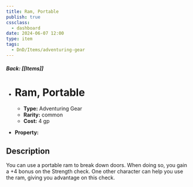 ```yaml
---
title: Ram, Portable
publish: true
cssclass:
  - dashboard
date: 2024-06-07 12:00
type: item
tags:
  - DnD/Items/adventuring-gear
---
```


##### Back: [[Items]]

- # Ram, Portable

    - **Type:** Adventuring Gear
    - **Rarity:** common
    - **Cost:** 4 gp
- **Property:** 



## Description 

You can use a portable ram to break down doors. When doing so, you gain a +4 bonus on the Strength check. One other character can help you use the ram, giving you advantage on this check.
